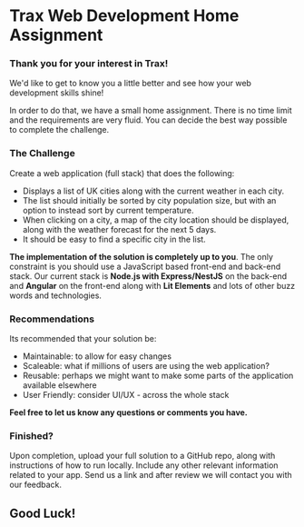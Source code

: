 
# Trax Web Development Home Assignment

### Thank you for your interest in Trax!

We'd like to get to know you a little better and see how your web development skills shine!

In order to do that, we have a small home assignment. There is no time limit and the requirements are very fluid.
You can decide the best way possible to complete the challenge.


### The Challenge
Create a web application (full stack) that does the following:
- Displays a list of UK cities along with the current weather in each city.
- The list should initially be sorted by city population size, but with an option to instead sort by current temperature.
- When clicking on a city, a map of the city location should be displayed, along with the weather forecast for the next 5 days.
- It should be easy to find a specific city in the list.

**The implementation of the solution is completely up to you**. The only constraint is you should use a JavaScript based front-end and back-end stack. Our current stack is **Node.js with Express/NestJS** on the back-end and **Angular** on the front-end along with **Lit Elements** and lots of other buzz words and technologies.

### Recommendations

Its recommended that your solution be:
- Maintainable: to allow for easy changes
- Scaleable: what if millions of users are using the web application?
- Reusable: perhaps we might want to make some parts of the application available elsewhere
- User Friendly: consider UI/UX - across the whole stack

**Feel free to let us know any questions or comments you have.**

### Finished?

Upon completion, upload your full solution to a GitHub repo, along with instructions of how to run locally. Include any other relevant information related to your app. Send us a link and after review we will contact you with our feedback.


## Good Luck!
